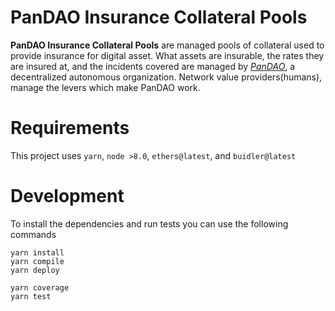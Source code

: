 # PanDAO Insurance Collateral Pools

**PanDAO Insurance Collateral Pools** are managed pools of collateral used to provide insurance for digital asset. What assets are insurable, the rates they are insured at, and the incidents covered are managed by [_PanDAO_](https://pandao.org), a decentralized autonomous organization. Network value providers(humans), manage the levers which make PanDAO work.

# Requirements

This project uses `yarn`, `node >8.0`, `ethers@latest`, and `buidler@latest`

# Development

To install the dependencies and run tests you can use the following commands

```
yarn install
yarn compile
yarn deploy

yarn coverage
yarn test
```
